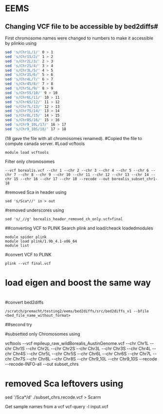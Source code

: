 # EEMS
## Changing VCF file to be accessible by bed2diffs#
First chromosome names were changed to numbers to make it accessible by plinkio using
```bash
sed 's/Chr1L/1/' 0 > 1
sed 's/Chr1S/2/' 1 > 2
sed 's/Chr2L/3/' 2 > 3
sed 's/Chr2S/4/' 3 > 4
sed 's/Chr3L/5/' 4 > 5
sed 's/Chr3S/6/' 5 > 6
sed 's/Chr4L/7/' 6 > 7
sed 's/Chr4S/8/' 7 > 8
sed 's/Chr5L/9/' 8 > 9
sed 's/Chr5S/10/' 9 > 10
sed 's/Chr6L/11/' 10 > 11
sed 's/Chr6S/12/' 11 > 12
sed 's/Chr7L/13/' 12 > 13
sed 's/Chr7S/14/' 13 > 14
sed 's/Chr8L/15/' 14 > 15
sed 's/Chr8S/16/' 15 > 16
sed 's/Chr9_10L/17/' 16 > 17
sed 's/Chr9_10S/18/' 17 > 18
```
(18 gave the file with all chromosomes renamed).
#Copied the file to compute canada server.
#Load vcftools
```
module load vcftools
```
Filter only chromosomes
```
--vcf borealis.vcf --chr 1 --chr 2 --chr 3 --chr 4 --chr 5 --chr 6 --chr 7 --chr 8 --chr 9 --chr 10 --chr 11 --chr 12 --chr 13 --chr 14 --chr 15 --chr 16 --chr 17 --chr 18 --recode --out borealis_subset_chr1-18
```
#removed Sca in header using
```
sed 's/Sca*//' in > out
```
#removed underscores using
```
sed 's/_//g' borealis_header_removed_ch_only.vcf>final
```

##converting VCF to PLINK
Search plink and load/cheack loadedmodules
```
module spider plink
module load plink/1.9b_4.1-x86_64
module list
```
#convert VCF to PLINK
```
plink --vcf final.vcf
```

# load eigen and boost the same way
#
#convert bed2diffs
```
/scratch/premacht/testing2/eems/bed2diffs/src/bed2diffs_v1 --bfile <bed_file_name_without_format>
```
##second try

#subsetted only Chromosomes using

vcftools --vcf mpileup_raw_wildBorealis_AustinGenome.vcf --chr Chr1L --chr Chr1S --chr Chr2L --chr Chr2S --chr Chr3L --chr Chr3S --chr Chr4L --chr Chr4S --chr Chr5L --chr Chr5S --chr Chr6L --chr Chr6S --chr Chr7L --chr Chr7S --chr Chr8L --chr Chr8S --chr Chr9_10L --chr Chr9_10S --recode --recode-INFO-all --out subset_chrs

# removed Sca leftovers using
sed '/Sca*/d' ./subset_chrs.recode.vcf > Scarm

Get sample names from a vcf
vcf-query -l input.vcf

